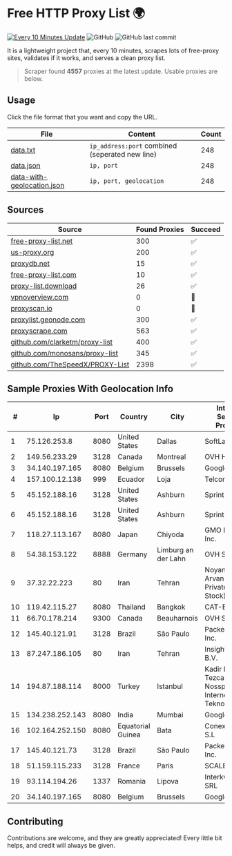 
# Free HTTP Proxy List 🌍

[![Every 10 Minutes Update](https://github.com/mertguvencli/http-proxy-list/actions/workflows/main.yml/badge.svg?branch=main)](https://github.com/mertguvencli/http-proxy-list/actions/workflows/main.yml)
![GitHub](https://img.shields.io/github/license/mertguvencli/http-proxy-list)
![GitHub last commit](https://img.shields.io/github/last-commit/mertguvencli/http-proxy-list)

It is a lightweight project that, every 10 minutes, scrapes lots of free-proxy sites, validates if it works, and serves a clean proxy list.


> Scraper found **4557** proxies at the latest update. Usable proxies are below.

## Usage

Click the file format that you want and copy the URL.


|File|Content|Count|
|----|-------|-----|
|[data.txt](https://raw.githubusercontent.com/mertguvencli/http-proxy-list/main/proxy-list/data.txt)|`ip_address:port` combined (seperated new line)|248|
|[data.json](https://raw.githubusercontent.com/mertguvencli/http-proxy-list/main/proxy-list/data.json)|`ip, port`|248|
|[data-with-geolocation.json](https://raw.githubusercontent.com/mertguvencli/http-proxy-list/main/proxy-list/data-with-geolocation.json)|`ip, port, geolocation`|248|

## Sources

|Source|Found Proxies|Succeed|
|------|-------------|-------|
|[free-proxy-list.net](https://free-proxy-list.net)|300|✅|
|[us-proxy.org](https://www.us-proxy.org)|200|✅|
|[proxydb.net](http://proxydb.net)|15|✅|
|[free-proxy-list.com](https://free-proxy-list.com/?page=&port=&type%5B%5D=http&type%5B%5D=https&up_time=0&search=Search)|10|✅|
|[proxy-list.download](https://www.proxy-list.download/HTTP)|26|✅|
|[vpnoverview.com](https://vpnoverview.com/privacy/anonymous-browsing/free-proxy-servers)|0|🚫|
|[proxyscan.io](https://www.proxyscan.io)|0|🚫|
|[proxylist.geonode.com](https://proxylist.geonode.com/api/proxy-list?limit=300&page=1&sort_by=lastChecked&sort_type=desc&protocols=http,https)|300|✅|
|[proxyscrape.com](https://api.proxyscrape.com/v2/?request=displayproxies&protocol=http&timeout=10000&country=all&ssl=all&anonymity=all)|563|✅|
|[github.com/clarketm/proxy-list](https://raw.githubusercontent.com/clarketm/proxy-list/master/proxy-list-raw.txt)|400|✅|
|[github.com/monosans/proxy-list](https://raw.githubusercontent.com/monosans/proxy-list/main/proxies/http.txt)|345|✅|
|[github.com/TheSpeedX/PROXY-List](https://raw.githubusercontent.com/TheSpeedX/PROXY-List/master/http.txt)|2398|✅|


## Sample Proxies With Geolocation Info

|#|Ip|Port|Country|City|Internet Service Provider|
|-|--|----|-------|----|-------------------------|
|1|75.126.253.8|8080|United States|Dallas|SoftLayer|
|2|149.56.233.29|3128|Canada|Montreal|OVH Hosting|
|3|34.140.197.165|8080|Belgium|Brussels|Google LLC|
|4|157.100.12.138|999|Ecuador|Loja|Telconet S.A|
|5|45.152.188.16|3128|United States|Ashburn|Sprint|
|6|45.152.188.16|3128|United States|Ashburn|Sprint|
|7|118.27.113.167|8080|Japan|Chiyoda|GMO Internet, Inc.|
|8|54.38.153.122|8888|Germany|Limburg an der Lahn|OVH SAS|
|9|37.32.22.223|80|Iran|Tehran|Noyan Abr Arvan Co. ( Private Joint Stock)|
|10|119.42.115.27|8080|Thailand|Bangkok|CAT-BB|
|11|66.70.178.214|9300|Canada|Beauharnois|OVH SAS|
|12|145.40.121.91|3128|Brazil|São Paulo|Packet Host, Inc.|
|13|87.247.186.105|80|Iran|Tehran|Insightometrics B.V.|
|14|194.87.188.114|8000|Turkey|Istanbul|Kadir Huseyin Tezcan Nosspeed Internet Teknolojileri|
|15|134.238.252.143|8080|India|Mumbai|Google LLC|
|16|102.164.252.150|8080|Equatorial Guinea|Bata|Conexxia GE S.L|
|17|145.40.121.73|3128|Brazil|São Paulo|Packet Host, Inc.|
|18|51.159.115.233|3128|France|Paris|SCALEWAY|
|19|93.114.194.26|1337|Romania|Lipova|Interkvm Host SRL|
|20|34.140.197.165|8080|Belgium|Brussels|Google LLC|



## Contributing

Contributions are welcome, and they are greatly appreciated! Every
little bit helps, and credit will always be given.

